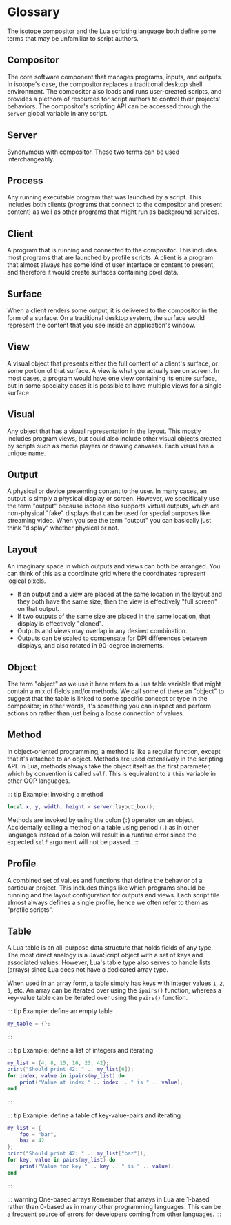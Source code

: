# Glossary

The isotope compositor and the Lua scripting language both define some terms that may be unfamiliar to script authors.

## Compositor

The core software component that manages programs, inputs, and outputs. In isotope's case, the compositor replaces a traditional desktop shell environment. The compositor also loads and runs user-created scripts, and provides a plethora of resources for script authors to control their projects' behaviors. The compositor's scripting API can be accessed through the `server` global variable in any script.

## Server

Synonymous with compositor. These two terms can be used interchangeably.

## Process

Any running executable program that was launched by a script. This includes both clients (programs that connect to the compositor and present content) as well as other programs that might run as background services.

## Client

A program that is running and connected to the compositor. This includes most programs that are launched by profile scripts. A client is a program that almost always has some kind of user interface or content to present, and therefore it would create surfaces containing pixel data.

## Surface

When a client renders some output, it is delivered to the compositor in the form of a surface. On a traditional desktop system, the surface would represent the content that you see inside an application's window.

## View

A visual object that presents either the full content of a client's surface, or some portion of that surface. A view is what you actually see on screen. In most cases, a program would have one view containing its entire surface, but in some specialty cases it is possible to have multiple views for a single surface.

## Visual

Any object that has a visual representation in the layout. This mostly includes program views, but could also include other visual objects created by scripts such as media players or drawing canvases. Each visual has a unique name.

## Output

A physical or device presenting content to the user. In many cases, an output is simply a physical display or screen. However, we specifically use the term "output" because isotope also supports virtual outputs, which are non-physical "fake" displays that can be used for special purposes like streaming video. When you see the term "output" you can basically just think "display" whether physical or not.

## Layout

An imaginary space in which outputs and views can both be arranged. You can think of this as a coordinate grid where the coordinates represent logical pixels. 

* If an output and a view are placed at the same location in the layout and they both have the same size, then the view is effectively "full screen" on that output. 
* If two outputs of the same size are placed in the same location, that display is effectively "cloned".
* Outputs and views may overlap in any desired combination.
* Outputs can be scaled to compensate for DPI differences between displays, and also rotated in 90-degree increments.

## Object

The term "object" as we use it here refers to a Lua table variable that might contain a mix of fields and/or methods. We call some of these an "object" to suggest that the table is linked to some specific concept or type in the compositor; in other words, it's something you can inspect and perform actions on rather than just being a loose connection of values.

## Method

In object-oriented programming, a method is like a regular function, except that it's attached to an object. Methods are used extensively in the scripting API. In Lua, methods always take the object itself as the first parameter, which by convention is called `self`. This is equivalent to a `this` variable in other OOP languages.

::: tip Example: invoking a method
```lua
local x, y, width, height = server:layout_box();
```
Methods are invoked by using the colon (`:`) operator on an object. Accidentally calling a method on a table using period (`.`) as in other languages instead of a colon will result in a runtime error since the expected `self` argument will not be passed.
:::

## Profile

A combined set of values and functions that define the behavior of a particular project. This includes things like which programs should be running and the layout configuration for outputs and views. Each script file almost always defines a single profile, hence we often refer to them as "profile scripts".

## Table

A Lua table is an all-purpose data structure that holds fields of any type. The most direct analogy is a JavaScript object with a set of keys and associated values. However, Lua's table type also serves to handle lists (arrays) since Lua does not have a dedicated array type. 

When used in an array form, a table simply has keys with integer values `1`, `2`, `3`, etc. An array can be iterated over using the `ipairs()` function, whereas a key-value table can be iterated over using the `pairs()` function.

::: tip Example: define an empty table
```lua
my_table = {};
```
:::

::: tip Example: define a list of integers and iterating
```lua
my_list = {4, 8, 15, 16, 23, 42};
print("Should print 42: " .. my_list[6]);
for index, value in ipairs(my_list) do
    print("Value at index " .. index .. " is " .. value);
end
```
:::

::: tip Example: define a table of key-value-pairs and iterating
```lua
my_list = {
    foo = "bar",
    baz = 42
};
print("Should print 42: " .. my_list["baz"]);
for key, value in pairs(my_list) do
    print("Value for key " .. key .. " is " .. value);
end
```
:::

::: warning One-based arrays
Remember that arrays in Lua are 1-based rather than 0-based as in many other programming languages. This can be a frequent source of errors for developers coming from other languages.
:::
